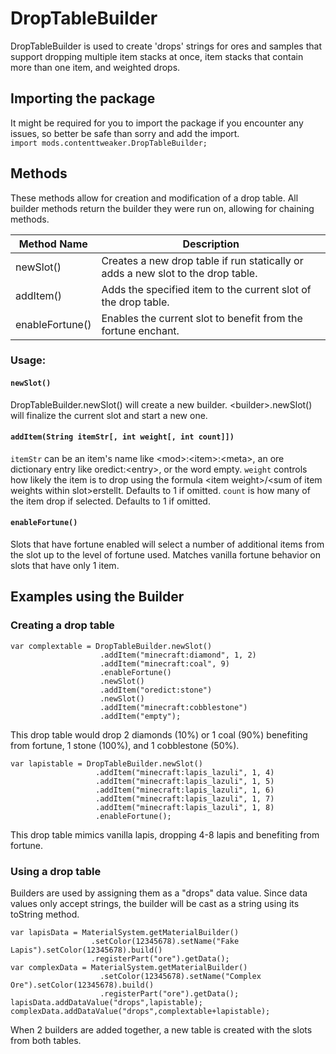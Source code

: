 # DropTableBuilder

DropTableBuilder is used to create 'drops' strings for ores and samples that support dropping multiple item stacks at once, item stacks that contain more than one item, and weighted drops.

## Importing the package

It might be required for you to import the package if you encounter any issues, so better be safe than sorry and add the import.  
`import mods.contenttweaker.DropTableBuilder;`

## Methods

These methods allow for creation and modification of a drop table. All builder methods return the builder they were run on, allowing for chaining methods.

| Method Name     | Description                                                                      |
| --------------- | -------------------------------------------------------------------------------- |
| newSlot()       | Creates a new drop table if run statically or adds a new slot to the drop table. |
| addItem()       | Adds the specified item to the current slot of the drop table.                   |
| enableFortune() | Enables the current slot to benefit from the fortune enchant.                    |

### Usage:

#### `newSlot()`

DropTableBuilder.newSlot() will create a new builder. \<builder\>.newSlot() will finalize the current slot and start a new one.

#### `addItem(String itemStr[, int weight[, int count]])`

`itemStr` can be an item's name like \<mod\>:\<item\>:\<meta\>, an ore dictionary entry like oredict:\<entry\>, or the word empty. `weight` controls how likely the item is to drop using the formula \<item weight\>/\<sum of item weights within slot\>erstellt. Defaults to 1 if omitted. `count` is how many of the item drop if selected. Defaults to 1 if omitted.

#### `enableFortune()`

Slots that have fortune enabled will select a number of additional items from the slot up to the level of fortune used. Matches vanilla fortune behavior on slots that have only 1 item.

## Examples using the Builder

### Creating a drop table

    var complextable = DropTableBuilder.newSlot()
                        .addItem("minecraft:diamond", 1, 2)
                        .addItem("minecraft:coal", 9)
                        .enableFortune()
                        .newSlot()
                        .addItem("oredict:stone")
                        .newSlot()
                        .addItem("minecraft:cobblestone")
                        .addItem("empty");
    

This drop table would drop 2 diamonds (10%) or 1 coal (90%) benefiting from fortune, 1 stone (100%), and 1 cobblestone (50%).

    var lapistable = DropTableBuilder.newSlot()
                       .addItem("minecraft:lapis_lazuli", 1, 4)
                       .addItem("minecraft:lapis_lazuli", 1, 5)
                       .addItem("minecraft:lapis_lazuli", 1, 6)
                       .addItem("minecraft:lapis_lazuli", 1, 7)
                       .addItem("minecraft:lapis_lazuli", 1, 8)
                       .enableFortune();
    

This drop table mimics vanilla lapis, dropping 4-8 lapis and benefiting from fortune.

### Using a drop table

Builders are used by assigning them as a "drops" data value. Since data values only accept strings, the builder will be cast as a string using its toString method.

    var lapisData = MaterialSystem.getMaterialBuilder()
                      .setColor(12345678).setName("Fake Lapis").setColor(12345678).build()
                      .registerPart("ore").getData();
    var complexData = MaterialSystem.getMaterialBuilder()
                        .setColor(12345678).setName("Complex Ore").setColor(12345678).build()
                        .registerPart("ore").getData();
    lapisData.addDataValue("drops",lapistable);
    complexData.addDataValue("drops",complextable+lapistable);
    

When 2 builders are added together, a new table is created with the slots from both tables.